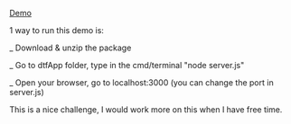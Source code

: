 [Demo](http://www.codingisloving.com/WEBAPPS/datafarmer2/index.html#/)

1 way to run this demo is:

_ Download & unzip the package

_ Go to dtfApp folder, type in the cmd/terminal "node server.js"

_ Open your browser, go to localhost:3000 (you can change the port in server.js)

This is a nice challenge, I would work more on this when I have free time.
